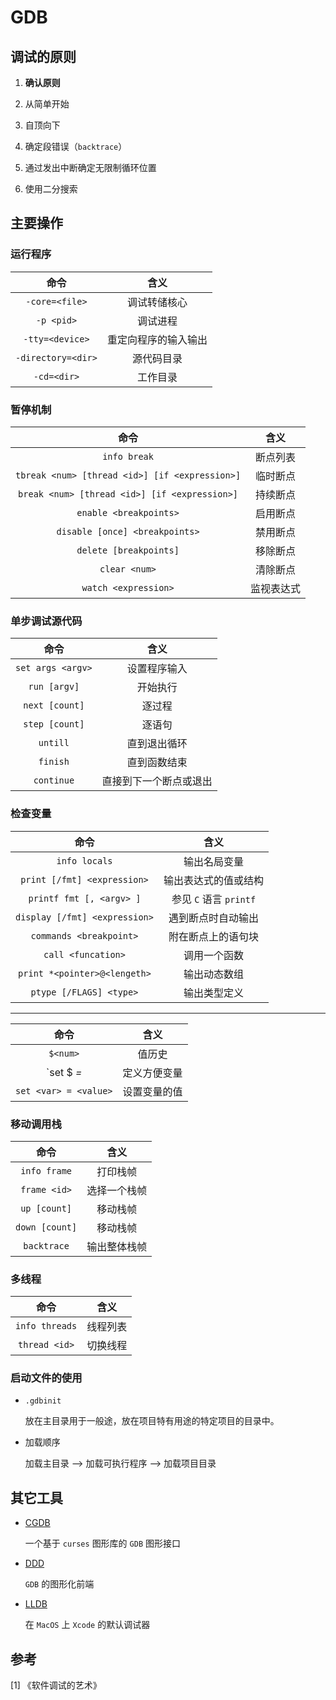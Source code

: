 ﻿
# GDB

## 调试的原则

1. **确认原则**

2. 从简单开始

3. 自顶向下

4. 确定段错误（`backtrace`）

5. 通过发出中断确定无限制循环位置

6. 使用二分搜索

## 主要操作


### 运行程序

| 命令 | 含义 |
|:---:|:---:|
| `-core=<file>` |  调试转储核心 |
| `-p <pid>` |  调试进程 |
| `-tty=<device>` | 重定向程序的输入输出 |
| `-directory=<dir>` | 源代码目录 |
| `-cd=<dir>` | 工作目录 |

### 暂停机制

| 命令 | 含义 |
|:---:|:---:|
| `info break` | 断点列表 |
| `tbreak <num> [thread <id>] [if <expression>]` | 临时断点 |
| `break <num> [thread <id>] [if <expression>]` | 持续断点 |
| `enable <breakpoints>` | 启用断点 |
| `disable [once] <breakpoints>` | 禁用断点 |
| `delete [breakpoints]` | 移除断点 |
| `clear <num>` | 清除断点 |
| `watch <expression>` | 监视表达式 |

### 单步调试源代码

| 命令 | 含义 |
|:---:|:---:|
| `set args <argv>` | 设置程序输入 |
| `run [argv]` | 开始执行 |
| `next [count]` | 逐过程 |
| `step [count]` | 逐语句 |
| `untill` | 直到退出循环 |
| `finish` | 直到函数结束 |
| `continue` | 直接到下一个断点或退出 |

### 检查变量

| 命令 | 含义 |
|:---:|:---:|
| `info locals` | 输出名局变量 |
| `print [/fmt] <expression>` | 输出表达式的值或结构 |
| `printf fmt [, <argv> ]` | 参见 `C` 语言 `printf` |
| `display [/fmt] <expression>` | 遇到断点时自动输出 |
| `commands <breakpoint>` | 附在断点上的语句块 |
| `call <funcation>` | 调用一个函数 |
| `print *<pointer>@<lengeth>` | 输出动态数组 |
| `ptype [/FLAGS] <type>` | 输出类型定义 |

---

| 命令 | 含义 |
|:---:|:---:|
| `$<num>` | 值历史 |
| `set $<var> = <value> | 定义方便变量 |
| `set <var> = <value>` | 设置变量的值 |

### 移动调用栈

| 命令 | 含义 |
|:---:|:---:|
| `info frame` | 打印栈帧 |
| `frame <id>` | 选择一个栈帧 |
| `up [count]` | 移动栈帧 |
| `down [count]` | 移动栈帧 |
| `backtrace` | 输出整体栈帧 |

### 多线程

| 命令 | 含义 |
|:---:|:---:|
| `info threads` | 线程列表 |
| `thread <id>` | 切换线程 |

### 启动文件的使用

- `.gdbinit`

  放在主目录用于一般途，放在项目特有用途的特定项目的目录中。

- 加载顺序

  加载主目录 --> 加载可执行程序 --> 加载项目目录

## 其它工具

- [CGDB](https://cntofu.com/book/121/index.html)

  一个基于 `curses` 图形库的 `GDB` 图形接口

- [DDD](https://www.gnu.org/software/ddd/)

  `GDB` 的图形化前端

- [LLDB](https://lldb.llvm.org)

  在 `MacOS` 上 `Xcode` 的默认调试器

## 参考

[1]  《软件调试的艺术》
